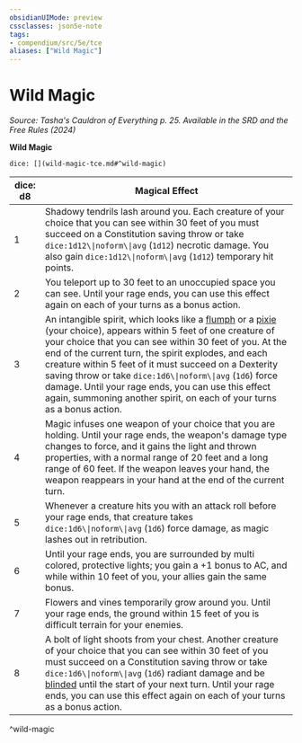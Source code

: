 ```yaml
---
obsidianUIMode: preview
cssclasses: json5e-note
tags:
- compendium/src/5e/tce
aliases: ["Wild Magic"]
---
```

# Wild Magic
*Source: Tasha's Cauldron of Everything p. 25. Available in the <span title='Systems Reference Document (5.2)'>SRD</span> and the Free Rules (2024)* 

**Wild Magic**

`dice: [](wild-magic-tce.md#^wild-magic)`

| dice: d8 | Magical Effect |
|----------|----------------|
| 1 | Shadowy tendrils lash around you. Each creature of your choice that you can see within 30 feet of you must succeed on a Constitution saving throw or take `dice:1d12\\|noform\\|avg` (`1d12`) necrotic damage. You also gain `dice:1d12\\|noform\\|avg` (`1d12`) temporary hit points. |
| 2 | You teleport up to 30 feet to an unoccupied space you can see. Until your rage ends, you can use this effect again on each of your turns as a bonus action. |
| 3 | An intangible spirit, which looks like a [flumph](2-Mechanics/CLI/bestiary/aberration/flumph.md) or a [pixie](2-Mechanics/CLI/bestiary/fey/pixie.md) (your choice), appears within 5 feet of one creature of your choice that you can see within 30 feet of you. At the end of the current turn, the spirit explodes, and each creature within 5 feet of it must succeed on a Dexterity saving throw or take `dice:1d6\\|noform\\|avg` (`1d6`) force damage. Until your rage ends, you can use this effect again, summoning another spirit, on each of your turns as a bonus action. |
| 4 | Magic infuses one weapon of your choice that you are holding. Until your rage ends, the weapon's damage type changes to force, and it gains the light and thrown properties, with a normal range of 20 feet and a long range of 60 feet. If the weapon leaves your hand, the weapon reappears in your hand at the end of the current turn. |
| 5 | Whenever a creature hits you with an attack roll before your rage ends, that creature takes `dice:1d6\\|noform\\|avg` (`1d6`) force damage, as magic lashes out in retribution. |
| 6 | Until your rage ends, you are surrounded by multi colored, protective lights; you gain a +1 bonus to AC, and while within 10 feet of you, your allies gain the same bonus. |
| 7 | Flowers and vines temporarily grow around you. Until your rage ends, the ground within 15 feet of you is difficult terrain for your enemies. |
| 8 | A bolt of light shoots from your chest. Another creature of your choice that you can see within 30 feet of you must succeed on a Constitution saving throw or take `dice:1d6\\|noform\\|avg` (`1d6`) radiant damage and be [blinded](2-Mechanics/CLI/rules/conditions.md#Blinded) until the start of your next turn. Until your rage ends, you can use this effect again on each of your turns as a bonus action. |
^wild-magic